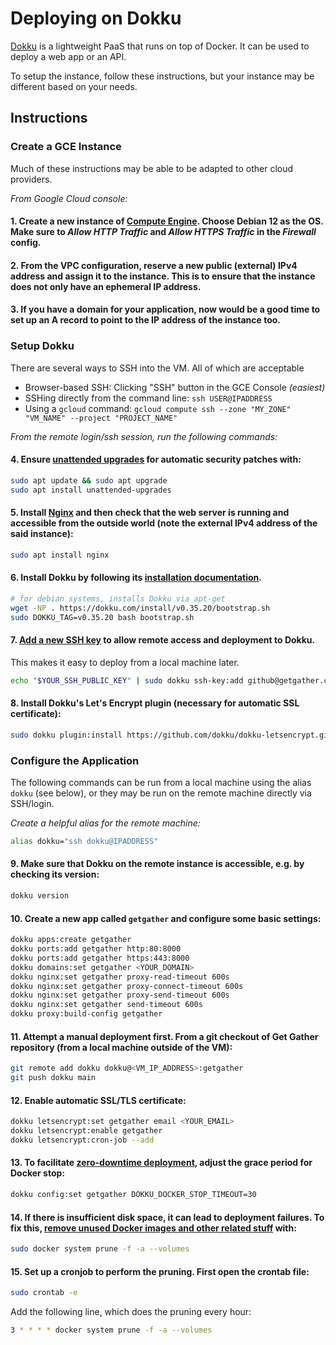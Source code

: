# Deploying on Dokku

[Dokku](https://dokku.com/) is a lightweight PaaS that runs on top of Docker. It can be used to deploy a web app or an API.

To setup the instance, follow these instructions, but your instance may be different based on your needs.

## Instructions

### Create a GCE Instance

Much of these instructions may be able to be adapted to other cloud providers.

_From Google Cloud console:_

#### 1. Create a new instance of [Compute Engine](https://cloud.google.com/compute/docs/). Choose Debian 12 as the OS. Make sure to _Allow HTTP Traffic_ and _Allow HTTPS Traffic_ in the _Firewall_ config.

#### 2. From the VPC configuration, reserve a new public (external) IPv4 address and assign it to the instance. This is to ensure that the instance does not only have an ephemeral IP address.

#### 3. If you have a domain for your application, now would be a good time to set up an A record to point to the IP address of the instance too.

### Setup Dokku

There are several ways to SSH into the VM. All of which are acceptable

- Browser-based SSH: Clicking "SSH" button in the GCE Console _(easiest)_
- SSHing directly from the command line: `ssh USER@IPADDRESS`
- Using a `gcloud` command: `gcloud compute ssh --zone "MY_ZONE" "VM_NAME" --project "PROJECT_NAME"`

_From the remote login/ssh session, run the following commands:_

#### 4. Ensure [unattended upgrades](https://wiki.debian.org/UnattendedUpgrades) for automatic security patches with:

```bash
sudo apt update && sudo apt upgrade
sudo apt install unattended-upgrades
```

#### 5. Install [Nginx](https://nginx.org/) and then check that the web server is running and accessible from the outside world (note the external IPv4 address of the said instance):

```bash
sudo apt install nginx
```

#### 6. Install Dokku by following its [installation documentation](https://dokku.com/docs/getting-started/installation/).

```bash
# for debian systems, installs Dokku via apt-get
wget -NP . https://dokku.com/install/v0.35.20/bootstrap.sh
sudo DOKKU_TAG=v0.35.20 bash bootstrap.sh
```

#### 7. [Add a new SSH key](https://dokku.com/docs/deployment/user-management/#adding-ssh-keys) to allow remote access and deployment to Dokku.

This makes it easy to deploy from a local machine later.

```bash
echo "$YOUR_SSH_PUBLIC_KEY" | sudo dokku ssh-key:add github@getgather.com
```

#### 8. Install Dokku's Let's Encrypt plugin (necessary for automatic SSL certificate):

```bash
sudo dokku plugin:install https://github.com/dokku/dokku-letsencrypt.git
```

### Configure the Application

The following commands can be run from a local machine using the alias `dokku` (see below), or they may be run on the remote machine directly via SSH/login.

_Create a helpful alias for the remote machine:_

```bash
alias dokku="ssh dokku@IPADDRESS"
```

#### 9. Make sure that Dokku on the remote instance is accessible, e.g. by checking its version:

```bash
dokku version
```

#### 10. Create a new app called `getgather` and configure some basic settings:

```bash
dokku apps:create getgather
dokku ports:add getgather http:80:8000
dokku ports:add getgather https:443:8000
dokku domains:set getgather <YOUR_DOMAIN>
dokku nginx:set getgather proxy-read-timeout 600s
dokku nginx:set getgather proxy-connect-timeout 600s
dokku nginx:set getgather proxy-send-timeout 600s
dokku nginx:set getgather send-timeout 600s
dokku proxy:build-config getgather
```

#### 11. Attempt a manual deployment first. From a git checkout of Get Gather repository (from a local machine outside of the VM):

```bash
git remote add dokku dokku@<VM_IP_ADDRESS>:getgather
git push dokku main
```

#### 12. Enable automatic SSL/TLS certificate:

```bash
dokku letsencrypt:set getgather email <YOUR_EMAIL>
dokku letsencrypt:enable getgather
dokku letsencrypt:cron-job --add
```

#### 13. To facilitate [zero-downtime deployment](https://dokku.com/docs/deployment/zero-downtime-deploys/), adjust the grace period for Docker stop:

```bash
dokku config:set getgather DOKKU_DOCKER_STOP_TIMEOUT=30
```

#### 14. If there is insufficient disk space, it can lead to deployment failures. To fix this, [remove unused Docker images and other related stuff](https://docs.docker.com/config/pruning/#prune-everything) with:

```bash
sudo docker system prune -f -a --volumes
```

#### 15. Set up a cronjob to perform the pruning. First open the crontab file:

```bash
sudo crontab -e
```

Add the following line, which does the pruning every hour:

```bash
3 * * * * docker system prune -f -a --volumes
```
